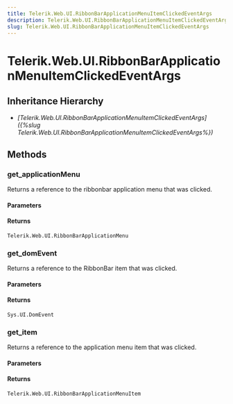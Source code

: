 ```yaml
---
title: Telerik.Web.UI.RibbonBarApplicationMenuItemClickedEventArgs
description: Telerik.Web.UI.RibbonBarApplicationMenuItemClickedEventArgs
slug: Telerik.Web.UI.RibbonBarApplicationMenuItemClickedEventArgs
---
```


# Telerik.Web.UI.RibbonBarApplicationMenuItemClickedEventArgs

## Inheritance Hierarchy

* *[Telerik.Web.UI.RibbonBarApplicationMenuItemClickedEventArgs]({%slug Telerik.Web.UI.RibbonBarApplicationMenuItemClickedEventArgs%})*


## Methods

### get_applicationMenu

Returns a reference to the ribbonbar application menu that was clicked.

#### Parameters

#### Returns

`Telerik.Web.UI.RibbonBarApplicationMenu` 

### get_domEvent

Returns a reference to the RibbonBar item that was clicked.

#### Parameters

#### Returns

`Sys.UI.DomEvent` 
### get_item

Returns a reference to the application menu item that was clicked.

#### Parameters

#### Returns

`Telerik.Web.UI.RibbonBarApplicationMenuItem`


